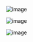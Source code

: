 ![image](https://github.com/Ryujeonggeun/schedule_management/assets/161789810/070fb6a7-0b2d-48ea-ad13-49c2e245872d)

![image](https://github.com/Ryujeonggeun/schedule_management/assets/161789810/d3dd80d7-c263-4c2f-9fe4-79d183078a2e)

![image](https://github.com/Ryujeonggeun/schedule_management/assets/161789810/82cba97c-b0c1-4a14-88a7-7758e92952ea)


